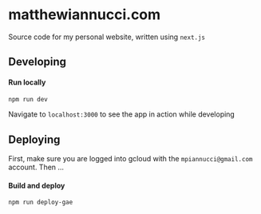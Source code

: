 # matthewiannucci.com

Source code for my personal website, written using `next.js`

## Developing

#### Run locally

```bash
npm run dev
```

Navigate to `localhost:3000` to see the app in action while developing

## Deploying

First, make sure you are logged into gcloud with the `mpiannucci@gmail.com` account. Then ...

#### Build and deploy
```bash
npm run deploy-gae
```